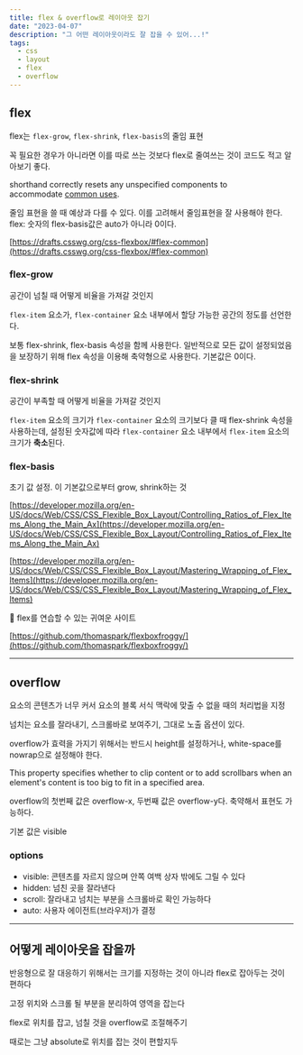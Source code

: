 ```yaml
---
title: flex & overflow로 레이아웃 잡기
date: "2023-04-07"
description: "그 어떤 레이아웃이라도 잘 잡을 수 있어...!"
tags:
  - css
  - layout
  - flex
  - overflow
---
```


## flex

flex는 `flex-grow`, `flex-shrink`, `flex-basis`의 줄임 표현

꼭 필요한 경우가 아니라면 이를 따로 쓰는 것보다 flex로 줄여쓰는 것이 코드도 적고 알아보기 좋다.

shorthand correctly resets any unspecified components to accommodate [common uses](https://drafts.csswg.org/css-flexbox/#flex-common).

줄임 표현을 쓸 때 예상과 다를 수 있다. 이를 고려해서 줄임표현을 잘 사용해야 한다. flex: 숫자의 flex-basis값은 auto가 아니라 0이다.

[https://drafts.csswg.org/css-flexbox/#flex-common](https://drafts.csswg.org/css-flexbox/#flex-common)

### flex-grow

공간이 넘칠 때 어떻게 비율을 가져갈 것인지

`flex-item` 요소가, `flex-container` 요소 내부에서 할당 가능한 공간의 정도를 선언한다.

보통 flex-shrink, flex-basis 속성을 함께 사용한다. 일반적으로 모든 값이 설정되었음을 보장하기 위해 flex 속성을 이용해 축약형으로 사용한다. 기본값은 0이다.

### flex-shrink

공간이 부족할 때 어떻게 비율을 가져갈 것인지

`flex-item` 요소의 크기가 `flex-container` 요소의 크기보다 클 때 flex-shrink 속성을 사용하는데, 설정된 숫자값에 따라 `flex-container` 요소 내부에서 `flex-item` 요소의 크기가 **축소**된다.

### flex-basis

초기 값 설정. 이 기본값으로부터 grow, shrink하는 것

[https://developer.mozilla.org/en-US/docs/Web/CSS/CSS_Flexible_Box_Layout/Controlling_Ratios_of_Flex_Items_Along_the_Main_Ax](https://developer.mozilla.org/en-US/docs/Web/CSS/CSS_Flexible_Box_Layout/Controlling_Ratios_of_Flex_Items_Along_the_Main_Ax)

[https://developer.mozilla.org/en-US/docs/Web/CSS/CSS_Flexible_Box_Layout/Mastering_Wrapping_of_Flex_Items](https://developer.mozilla.org/en-US/docs/Web/CSS/CSS_Flexible_Box_Layout/Mastering_Wrapping_of_Flex_Items)

🐸 flex를 연습할 수 있는 귀여운 사이트

[https://github.com/thomaspark/flexboxfroggy/](https://github.com/thomaspark/flexboxfroggy/)

---

## overflow

요소의 콘텐츠가 너무 커서 요소의 블록 서식 맥락에 맞출 수 없을 때의 처리법을 지정

넘치는 요소를 잘라내기, 스크롤바로 보여주기, 그대로 노출 옵션이 있다.

overflow가 효력을 가지기 위해서는 반드시 height를 설정하거나, white-space를 nowrap으로 설정해야 한다.

This property specifies whether to clip content or to add scrollbars when an element's content is too big to fit in a specified area.

overflow의 첫번째 값은 overflow-x, 두번째 값은 overflow-y다. 축약해서 표현도 가능하다.

기본 값은 visible

### options

- visible: 콘텐츠를 자르지 않으며 안쪽 여백 상자 밖에도 그릴 수 있다
- hidden: 넘친 곳을 잘라낸다
- scroll: 잘라내고 넘치는 부분을 스크롤바로 확인 가능하다
- auto: 사용자 에이전트(브라우저)가 결정

---

## 어떻게 레이아웃을 잡을까

반응형으로 잘 대응하기 위해서는 크기를 지정하는 것이 아니라 flex로 잡아두는 것이 편하다

고정 위치와 스크롤 될 부분을 분리하여 영역을 잡는다

flex로 위치를 잡고, 넘칠 것을 overflow로 조절해주기

때로는 그냥 absolute로 위치를 잡는 것이 편할지두
